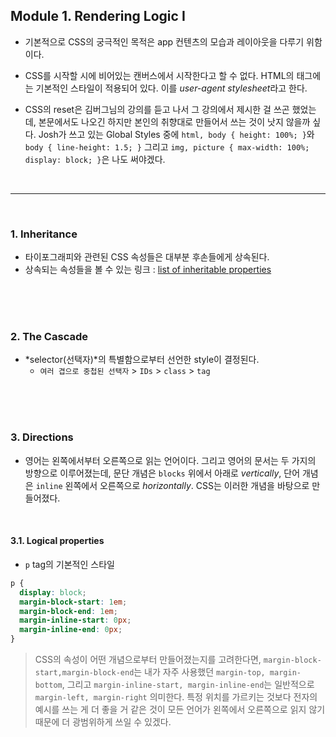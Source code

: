 ## Module 1. **Rendering Logic I**

+ 기본적으로 CSS의 궁극적인 목적은 app 컨텐츠의 모습과 레이아웃을 다루기 위함이다.

+ CSS를 시작할 시에 비어있는 캔버스에서 시작한다고 할 수 없다. HTML의 태그에는 기본적인 스타일이 적용되어 있다. 이를 *user-agent stylesheet*라고 한다.

+ CSS의 reset은 김버그님의 강의를 듣고 나서 그 강의에서 제시한 걸 쓰곤 했었는데, 본문에서도 나오긴 하지만 본인의 취향대로 만들어서 쓰는 것이 낫지 않을까 싶다. Josh가 쓰고 있는 Global Styles 중에 `html, body { height: 100%; }`와 `body { line-height: 1.5; }` 그리고 `img, picture { max-width: 100%; display: block; }`은 나도 써야겠다.

<br />

---

<br />

### 1. **Inheritance**
+ 타이포그래피와 관련된 CSS 속성들은 대부분 후손들에게 상속된다. 
+ 상속되는 속성들을 볼 수 있는 링크 : [ list of inheritable properties ](https://www.sitepoint.com/css-inheritance-introduction/#list-css-properties-inherit)

<br />
<br />
<br />

### 2. **The Cascade**
 + *selector(선택자)*의 특별함으로부터 선언한 style이 결정된다.
    + `여러 겹으로 중첩된 선택자` > `IDs` > `class` > `tag`


<br />
<br />
<br />

### 3. **Directions**
+ 영어는 왼쪽에서부터 오른쪽으로 읽는 언어이다. 그리고 영어의 문서는 두 가지의 방향으로 이루어졌는데, 문단 개념은 `blocks` 위에서 아래로 *vertically*, 단어 개념은 `inline` 왼쪽에서 오른쪽으로 *horizontally*. CSS는 이러한 개념을 바탕으로 만들어졌다.

<br />

#### 3.1. Logical properties
+ `p` tag의 기본적인 스타일
``` CSS
p {
  display: block;
  margin-block-start: 1em;
  margin-block-end: 1em;
  margin-inline-start: 0px;
  margin-inline-end: 0px;
}
```
> CSS의 속성이 어떤 개념으로부터 만들어졌는지를 고려한다면, `margin-block-start,margin-block-end`는 내가 자주 사용했던 `margin-top, margin-bottom`, 그리고 `margin-inline-start, margin-inline-end`는 일반적으로 `margin-left, margin-right` 의미한다. 특정 위치를 가르키는 것보다 전자의 예시를 쓰는 게 더 좋을 거 같은 것이 모든 언어가 왼쪽에서 오른쪽으로 읽지 않기 때문에 더 광범위하게 쓰일 수 있겠다.
